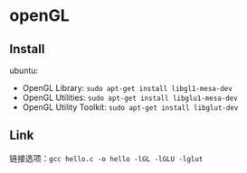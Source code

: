 # openGL

## Install

ubuntu: 
* OpenGL Library: `sudo apt-get install libgl1-mesa-dev`
* OpenGL Utilities: `sudo apt-get install libglu1-mesa-dev`
* OpenGL Utility Toolkit: `sudo apt-get install libglut-dev`

## Link

链接选项：`gcc hello.c -o hello -lGL -lGLU -lglut`